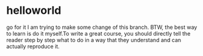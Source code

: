 # helloworld
go for it
I am trying to make some change of this branch. 
BTW, the best way to learn is do it myself.To write a great course, you should directly tell the reader step by step what to do in a way that they understand and can actually reproduce it.
